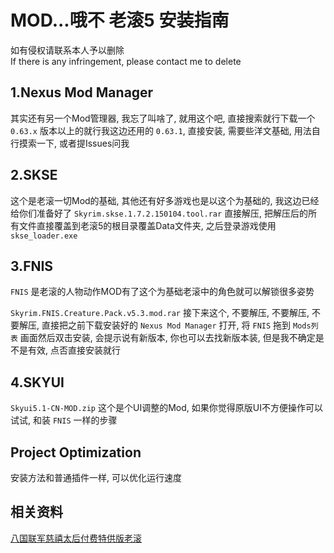 # MOD...哦不 老滚5 安装指南

如有侵权请联系本人予以删除  
If there is any infringement, please contact me to delete 

## 1.Nexus Mod Manager

其实还有另一个Mod管理器, 我忘了叫啥了, 就用这个吧, 直接搜索就行下载一个 `0.63.x` 版本以上的就行我这边还用的 `0.63.1`, 直接安装, 需要些洋文基础, 用法自行摸索一下, 或者提Issues问我

## 2.SKSE

这个是老滚一切Mod的基础, 其他还有好多游戏也是以这个为基础的, 我这边已经给你们准备好了 `Skyrim.skse.1.7.2.150104.tool.rar` 直接解压, 把解压后的所有文件直接覆盖到老滚5的根目录覆盖Data文件夹, 之后登录游戏使用 `skse_loader.exe`  

## 3.FNIS

`FNIS` 是老滚的人物动作MOD有了这个为基础老滚中的角色就可以解锁很多姿势

`Skyrim.FNIS.Creature.Pack.v5.3.mod.rar` 接下来这个, 不要解压, 不要解压, 不要解压, 直接把之前下载安装好的 `Nexus Mod Manager` 打开, 将 `FNIS` 拖到 `Mods列表` 画面然后双击安装, 会提示说有新版本, 你也可以去找新版本装, 但是我不确定是不是有效, 点否直接安装就行

## 4.SKYUI

`Skyui5.1-CN-MOD.zip` 这个是个UI调整的Mod, 如果你觉得原版UI不方便操作可以试试, 和装 `FNIS` 一样的步骤

## Project Optimization

安装方法和普通插件一样, 可以优化运行速度

## 相关资料

[八国联军慈禧太后付费特供版老滚](https://pan.baidu.com/s/1kUJPSMV#list/path=%2F)  
